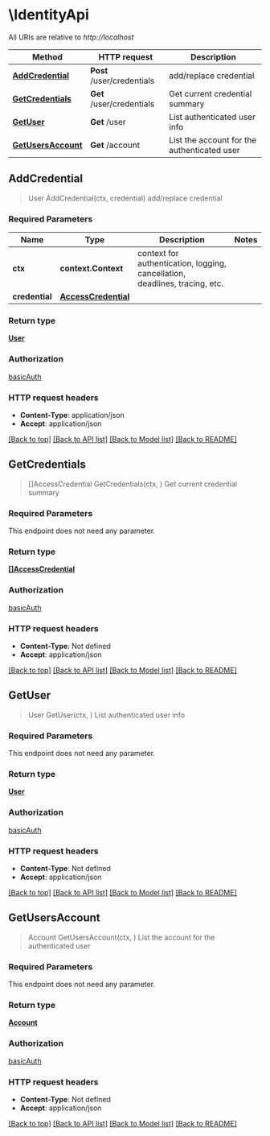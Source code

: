 # \IdentityApi

All URIs are relative to *http://localhost*

Method | HTTP request | Description
------------- | ------------- | -------------
[**AddCredential**](IdentityApi.md#AddCredential) | **Post** /user/credentials | add/replace credential
[**GetCredentials**](IdentityApi.md#GetCredentials) | **Get** /user/credentials | Get current credential summary
[**GetUser**](IdentityApi.md#GetUser) | **Get** /user | List authenticated user info
[**GetUsersAccount**](IdentityApi.md#GetUsersAccount) | **Get** /account | List the account for the authenticated user



## AddCredential

> User AddCredential(ctx, credential)
add/replace credential

### Required Parameters


Name | Type | Description  | Notes
------------- | ------------- | ------------- | -------------
**ctx** | **context.Context** | context for authentication, logging, cancellation, deadlines, tracing, etc.
**credential** | [**AccessCredential**](AccessCredential.md)|  | 

### Return type

[**User**](User.md)

### Authorization

[basicAuth](../README.md#basicAuth)

### HTTP request headers

- **Content-Type**: application/json
- **Accept**: application/json

[[Back to top]](#) [[Back to API list]](../README.md#documentation-for-api-endpoints)
[[Back to Model list]](../README.md#documentation-for-models)
[[Back to README]](../README.md)


## GetCredentials

> []AccessCredential GetCredentials(ctx, )
Get current credential summary

### Required Parameters

This endpoint does not need any parameter.

### Return type

[**[]AccessCredential**](AccessCredential.md)

### Authorization

[basicAuth](../README.md#basicAuth)

### HTTP request headers

- **Content-Type**: Not defined
- **Accept**: application/json

[[Back to top]](#) [[Back to API list]](../README.md#documentation-for-api-endpoints)
[[Back to Model list]](../README.md#documentation-for-models)
[[Back to README]](../README.md)


## GetUser

> User GetUser(ctx, )
List authenticated user info

### Required Parameters

This endpoint does not need any parameter.

### Return type

[**User**](User.md)

### Authorization

[basicAuth](../README.md#basicAuth)

### HTTP request headers

- **Content-Type**: Not defined
- **Accept**: application/json

[[Back to top]](#) [[Back to API list]](../README.md#documentation-for-api-endpoints)
[[Back to Model list]](../README.md#documentation-for-models)
[[Back to README]](../README.md)


## GetUsersAccount

> Account GetUsersAccount(ctx, )
List the account for the authenticated user

### Required Parameters

This endpoint does not need any parameter.

### Return type

[**Account**](Account.md)

### Authorization

[basicAuth](../README.md#basicAuth)

### HTTP request headers

- **Content-Type**: Not defined
- **Accept**: application/json

[[Back to top]](#) [[Back to API list]](../README.md#documentation-for-api-endpoints)
[[Back to Model list]](../README.md#documentation-for-models)
[[Back to README]](../README.md)

